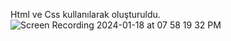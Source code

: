 Html ve Css kullanılarak oluşturuldu.
![Screen Recording 2024-01-18 at 07 58 19 32 PM](https://github.com/bayrambukri/Nike-store/assets/151443293/7c69e4f7-90c4-41be-b89e-abf12d0438a0)
